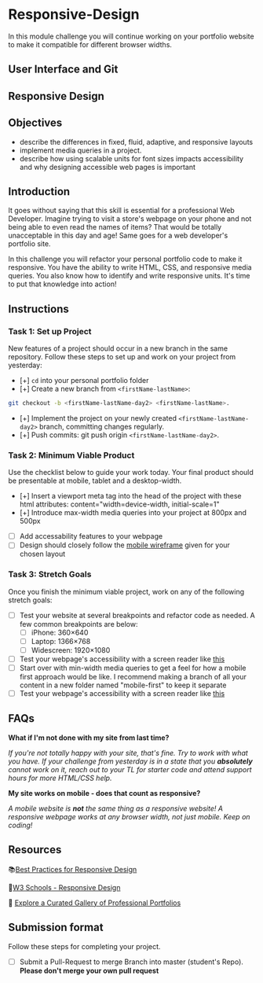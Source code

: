 # Responsive-Design

In this module challenge you will continue working on your portfolio website to
make it compatible for different browser widths.

## User Interface and Git

## Responsive Design

## Objectives

- describe the differences in fixed, fluid, adaptive, and responsive layouts
- implement media queries in a project.
- describe how using scalable units for font sizes impacts accessibility and why
  designing accessible web pages is important

## Introduction

It goes without saying that this skill is essential for a professional Web
Developer. Imagine trying to visit a store's webpage on your phone and not being
able to even read the names of items? That would be totally unacceptable in this
day and age! Same goes for a web developer's portfolio site.

In this challenge you will refactor your personal portfolio code to make it
responsive. You have the ability to write HTML, CSS, and responsive media
queries. You also know how to identify and write responsive units. It's time to
put that knowledge into action!

## Instructions

### Task 1: Set up Project

New features of a project should occur in a new branch in the same repository.
Follow these steps to set up and work on your project from yesterday:

- [+] `cd` into your personal portfolio folder
- [+] Create a new branch from `<firstName-lastName>`:

```bash
git checkout -b <firstName-lastName-day2> <firstName-lastName>.
```

- [+] Implement the project on your newly created `<firstName-lastName-day2>`
      branch, committing changes regularly.
- [+] Push commits: git push origin `<firstName-lastName-day2>`.

### Task 2: Minimum Viable Product

Use the checklist below to guide your work today. Your final product should be
presentable at mobile, tablet and a desktop-width.

- [+] Insert a viewport meta tag into the head of the project with these html
      attributes: content="width=device-width, initial-scale=1"
- [+] Introduce max-width media queries into your project at 800px and 500px
- [ ] Add accessability features to your webpage
- [ ] Design should closely follow the [mobile wireframe](Wireframes/) given for
      your chosen layout

### Task 3: Stretch Goals

Once you finish the minimum viable project, work on any of the following stretch
goals:

- [ ] Test your website at several breakpoints and refactor code as needed. A
      few common breakpoints are below:
  - [ ] iPhone: 360×640
  - [ ] Laptop: 1366×768
  - [ ] Widescreen: 1920×1080
- [ ] Test your webpage's accessibility with a screen reader like
      [this](https://support.google.com/accessibility/answer/7031755?hl=en)
- [ ] Start over with min-width media queries to get a feel for how a mobile
      first approach would be like. I recommend making a branch of all your
      content in a new folder named "mobile-first" to keep it separate
- [ ] Test your webpage's accessibility with a screen reader like
      [this](https://support.google.com/accessibility/answer/7031755?hl=en)

## FAQs

**What if I'm not done with my site from last time?**

_If you're not totally happy with your site, that's fine. Try to work with what
you have. If your challenge from yesterday is in a state that you **absolutely**
cannot work on it, reach out to your TL for starter code and attend support
hours for more HTML/CSS help._

**My site works on mobile - does that count as responsive?**

_A mobile website is **not** the same thing as a responsive website! A
responsive webpage works at any browser width, not just mobile. Keep on coding!_

## Resources

📚[Best Practices for Responsive Design](https://www.browserstack.com/guide/responsive-design-breakpoints)

🤝[W3 Schools - Responsive Design](https://www.w3schools.com/html/html_responsive.asp)

👀
[Explore a Curated Gallery of Professional Portfolios](https://wpamelia.com/portfolio-websites/#webdev)

## Submission format

Follow these steps for completing your project.

- [ ] Submit a Pull-Request to merge <firstName-lastName> Branch into master
      (student's Repo). **Please don't merge your own pull request**
